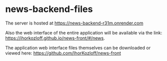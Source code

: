 # news-backend-files

The server is hosted at https://news-backend-r31m.onrender.com

Also the web interface of the entire application will be available via the link: https://ihorkozloff.github.io/news-front/#/news.

The application web interface files themselves can be downloaded or viewed here: https://github.com/IhorKozloff/news-front 

